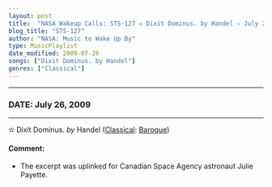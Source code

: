 ```yaml
---
layout: post
title:  "NASA Wakeup Calls: STS-127 ✫ Dixit Dominus. by Handel ✧ July 26, 2009"
blog_title: "STS-127"
author: "NASA: Music to Wake Up By"
type: MusicPlaylist
date_modified: 2009-07-26
songs: ["Dixit Dominus. by Handel"]
genres: ["Classical"]
---
```


----
### DATE: July 26, 2009
----
✫ Dixit Dominus. *by* Handel ([Classical](https://www.discogs.com/genre/Classical): [Baroque](https://www.discogs.com/style/Baroque)) <a target="blank_" href="https://www.discogs.com/H%C3%A4ndel-Dixit-Dominus/release/11417326">
    <i class="fas fa-compact-disc"
       title="Discogs entry for this song"
       alt="Discogs entry for this song"
       style="font-size: 1.1em;"></i></a>
    

#### Comment:
* The excerpt was uplinked for Canadian Space Agency astronaut Julie Payette.



<br/>
<center>
	<a target="_blank"
	   href="https://twitter.com/intent/tweet?hashtags=Space,NASA,Playlist,NASAWakeupCalls,SpaceProgram&text=🚀 {{ page.author}}, {{ page.title }}. {{ site.url }}{{ page.url }}&via=nasawakeupcalls"><i class="fab fa-twitter" title="Tweet this page" alt="Tweet this page" style="font-size: 1.3em;"></i></a>
	&nbsp; 	<i class="fas fa-user-astronaut" style="font-size: 1.5em;"></i> &nbsp;
    <a id="custom_amazon_link"
       type="amzn" search="#"
       category="popular music">
    <i class="fab fa-amazon" style="font-size: 1.3em;"></i></a>
</center>

<!-- Randomly resolve an individual entry from a song array -->
<script src="/assets/javascript/seedrandom.min.js"></script>
<script>
  var wake_me_up = ["Dixit Dominus. by Handel"];
  var prng = new Math.seedrandom();
  function randomSong() {
    song = wake_me_up[Math.floor(Math.random() * wake_me_up.length)];
    var amazon_link = document.getElementById("custom_amazon_link");
    amazon_link.setAttribute("search", song);
  }
  window.onload = randomSong();
</script>
